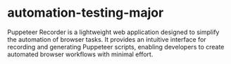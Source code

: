 # automation-testing-major
Puppeteer Recorder is a lightweight web application designed to simplify the automation of browser tasks. It provides an intuitive interface for recording and generating Puppeteer scripts, enabling developers to create automated browser workflows with minimal effort. 
